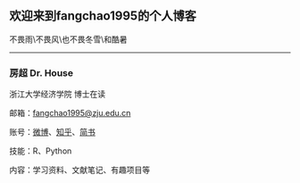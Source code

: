 ## 欢迎来到fangchao1995的个人博客

不畏雨\不畏风\也不畏冬雪\和酷暑

----

### 房超 Dr. House

浙江大学经济学院 博士在读

邮箱：fangchao1995@zju.edu.cn

账号：[微博](https://weibo.com/p/1005051783134053/home?from=page_100505&mod=TAB#place)、[知乎](https://www.zhihu.com/people/fang-chao-98/activities)、[简书](https://www.jianshu.com/u/b74a4cc74d92)

技能：R、Python

内容：学习资料、文献笔记、有趣项目等
